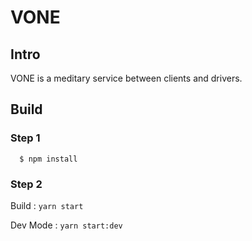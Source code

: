 VONE
====

## Intro

VONE is a meditary service between clients and drivers.

## Build

### Step 1 

```
  $ npm install
```

### Step 2

Build : `yarn start`

Dev Mode : `yarn start:dev`
